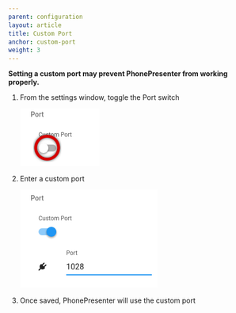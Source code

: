 ```yaml
---
parent: configuration
layout: article
title: Custom Port
anchor: custom-port
weight: 3
---
```


**Setting a custom port may prevent PhonePresenter from working properly.**

1. From the settings window, toggle the Port switch

    ![Port Switch](/assets/img/port_switch.png)

2. Enter a custom port

    ![Custom Socket](/assets/img/custom_port_enabled.png)

3. Once saved, PhonePresenter will use the custom port
